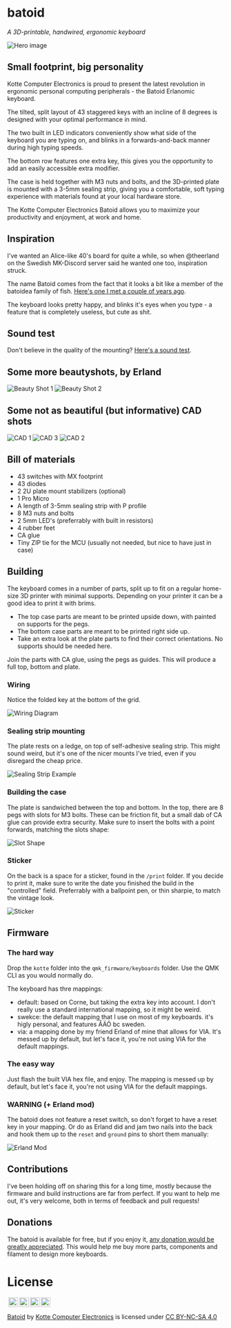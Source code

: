 # batoid

_A 3D-printable, handwired, ergonomic keyboard_

![Hero image](./hero.png)

## Small footprint, big personality

Kotte Computer Electronics is proud to present the latest revolution in ergonomic personal computing peripherals - the Batoid Erlanomic keyboard.

The tilted, split layout of 43 staggered keys with an incline of 8 degrees is designed with your optimal performance in mind.

The two built in LED indicators conveniently show what side of the keyboard you are typing on, and blinks in a forwards-and-back manner during high typing speeds.

The bottom row features one extra key, this gives you the opportunity to add an easily accessible extra modifier.

The case is held together with M3 nuts and bolts, and the 3D-printed plate is mounted with a 3-5mm sealing strip, giving you a comfortable, soft typing experience with materials found at your local hardware store.

The Kotte Computer Electronics Batoid allows you to maximize your productivity and enjoyment, at work and home.

## Inspiration

I've wanted an Alice-like 40's board for quite a while, so when @theerland on the Swedish MK-Discord server said he wanted one too, inspiration struck.

The name Batoid comes from the fact that it looks a bit like a member of the batoidea family of fish. [Here's one I met a couple of years ago](./kotte-with-batoid.png).

The keyboard looks pretty happy, and blinks it's eyes when you type - a feature that is completely useless, but cute as shit.

## Sound test

Don't believe in the quality of the mounting? [Here's a sound test](https://www.youtube.com/watch?v=9PGgU88DhRI).

## Some more beautyshots, by Erland

![Beauty Shot 1](./beauty-1.jpg)
![Beauty Shot 2](./beauty-2.jpg)

## Some not as beautiful (but informative) CAD shots

![CAD 1](./cad-1.png)
![CAD 3](./cad-3.png)
![CAD 2](./cad-2.png)

## Bill of materials

- 43 switches with MX footprint
- 43 diodes
- 2 2U plate mount stabilizers (optional)
- 1 Pro Micro
- A length of 3-5mm sealing strip with P profile
- 8 M3 nuts and bolts
- 2 5mm LED's (preferrably with built in resistors)
- 4 rubber feet
- CA glue
- Tiny ZIP tie for the MCU (usually not needed, but nice to have just in case)

## Building

The keyboard comes in a number of parts, split up to fit on a regular home-size 3D printer with minimal supports. Depending on your printer it can be a good idea to print it with brims.

- The top case parts are meant to be printed upside down, with painted on supports for the pegs.
- The bottom case parts are meant to be printed right side up.
- Take an extra look at the plate parts to find their correct orientations. No supports should be needed here.

Join the parts with CA glue, using the pegs as guides. This will produce a full top, bottom and plate.

### Wiring

Notice the folded key at the bottom of the grid.

![Wiring Diagram](./KCE-Batoid_Wiring-Diagram.jpg)

### Sealing strip mounting

The plate rests on a ledge, on top of self-adhesive sealing strip. This might sound weird, but it's one of the nicer mounts I've tried, even if you disregard the cheap price.

![Sealing Strip Example](./KCE-Batoid_sealing-strip-layout.jpg)

### Building the case

The plate is sandwiched between the top and bottom. In the top, there are 8 pegs with slots for M3 bolts. These can be friction fit, but a small dab of CA glue can provide extra security. Make sure to insert the bolts with a point forwards, matching the slots shape:

![Slot Shape](./KCE-Batoid_slot.png)

### Sticker

On the back is a space for a sticker, found in the `/print` folder. If you decide to print it, make sure to write the date you finished the build in the "controlled" field. Preferrably with a ballpoint pen, or thin sharpie, to match the vintage look.

![Sticker](./print/KCE-Batoid_sticker.png)

## Firmware

### The hard way

Drop the `kotte` folder into the `qmk_firmware/keyboards` folder. Use the QMK CLI as you would normally do.

The keyboard has thre mappings:

- default: based on Corne, but taking the extra key into account. I don't really use a standard international mapping, so it might be weird.
- swekce: the default mapping that I use on most of my keyboards. it's higly personal, and features ÅÄÖ bc sweden.
- via: a mapping done by my friend Erland of mine that allows for VIA. It's messed up by default, but let's face it, you're not using VIA for the default mappings.

### The easy way

Just flash the built VIA hex file, and enjoy. The mapping is messed up by default, but let's face it, you're not using VIA for the default mappings.

### WARNING (+ Erland mod)

The batoid does not feature a reset switch, so don't forget to have a reset key in your mapping. Or do as Erland did and jam two nails into the back and hook them up to the `reset` and `ground` pins to short them manually:

![Erland Mod](./KCE-batoid_Erland-mod.jpg)

## Contributions

I've been holding off on sharing this for a long time, mostly because the firmware and build instructions are far from perfect. If you want to help me out, it's very welcome, both in terms of feedback and pull requests!

## Donations

The batoid is available for free, but if you enjoy it, [any donation would be greatly appreciated](https://www.paypal.com/donate/?business=PEQSMBNHJ5Y2S&no_recurring=0&item_name=All+of+the+proceeds+will+go+into+designing+more+fun%2C+small%2C+3D+printable+keyboards&currency_code=SEK). This would help me buy more parts, components and filament to design more keyboards.

# License

<img style="height:22px!important;margin-left:3px;vertical-align:text-bottom;" src="https://mirrors.creativecommons.org/presskit/icons/cc.svg?ref=chooser-v1"><img style="height:22px!important;margin-left:3px;vertical-align:text-bottom;" src="https://mirrors.creativecommons.org/presskit/icons/by.svg?ref=chooser-v1"><img style="height:22px!important;margin-left:3px;vertical-align:text-bottom;" src="https://mirrors.creativecommons.org/presskit/icons/nc.svg?ref=chooser-v1"><img style="height:22px!important;margin-left:3px;vertical-align:text-bottom;" src="https://mirrors.creativecommons.org/presskit/icons/sa.svg?ref=chooser-v1"></a></p>

<p xmlns:cc="http://creativecommons.org/ns#" xmlns:dct="http://purl.org/dc/terms/"><a property="dct:title" rel="cc:attributionURL" href="https://github.com/kotte-computer-electronics/batoid">Batoid</a> by <a rel="cc:attributionURL dct:creator" property="cc:attributionName" href="https://github.com/kotte-computer-electronics">Kotte Computer Electronics</a> is licensed under <a href="http://creativecommons.org/licenses/by-nc-sa/4.0/?ref=chooser-v1" target="_blank" rel="license noopener noreferrer" style="display:inline-block;">CC BY-NC-SA 4.0</a>
